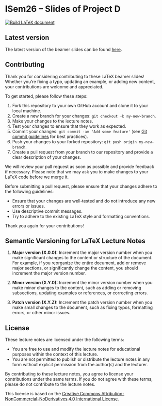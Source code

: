 # ISem26 – Slides of Project D

[![Build LaTeX document](https://github.com/oompf/isem26-beamer/actions/workflows/compile-and-release.yml/badge.svg)](https://github.com/oompf/isem26-beamer/actions/workflows/compile-and-release.yml)


## Latest version

The latest version of the beamer slides can be found [here](https://github.com/oompf/isem26-beamer/releases/latest/download/slides.pdf).

## Contributing

Thank you for considering contributing to these LaTeX beamer slides! Whether you're fixing a typo, updating an example, or adding new content, your contributions are welcome and appreciated.

To get started, please follow these steps:

1. Fork this repository to your own GitHub account and clone it to your local machine.
2. Create a new branch for your changes: `git checkout -b my-new-branch`.
3. Make your changes to the lecture notes.
4. Test your changes to ensure that they work as expected.
5. Commit your changes: `git commit -am 'Add some feature'` (see [Git commit guidelines](https://chris.beams.io/posts/git-commit/) for best practices).
6. Push your changes to your forked repository: `git push origin my-new-branch`.
7. Create a pull request from your branch to our repository and provide a clear description of your changes.

We will review your pull request as soon as possible and provide feedback if necessary. Please note that we may ask you to make changes to your LaTeX code before we merge it.

Before submitting a pull request, please ensure that your changes adhere to the following guidelines:

- Ensure that your changes are well-tested and do not introduce any new errors or issues.
- Use descriptive commit messages.
- Try to adhere to the existing LaTeX style and formatting conventions.

Thank you again for your contributions!

## Semantic Versioning for LaTeX Lecture Notes

1. **Major version (X.0.0):** Increment the major version number when you make significant changes to the content or structure of the document. For example, if you reorganize the entire document, add or remove major sections, or significantly change the content, you should increment the major version number.

2. **Minor version (X.Y.0):** Increment the minor version number when you make minor changes to the content, such as adding or removing subsections, updating examples or references, or correcting errors.

3. **Patch version (X.Y.Z):** Increment the patch version number when you make small changes to the document, such as fixing typos, formatting errors, or other minor issues.

## License

These lecture notes are licensed under the following terms:

- You are free to use and modify the lecture notes for educational purposes within the context of this lecture.
- You are not permitted to publish or distribute the lecture notes in any form without explicit permission from the author(s) and the lecturer.

By contributing to these lecture notes, you agree to license your contributions under the same terms. If you do not agree with these terms, please do not contribute to the lecture notes.

This license is based on the [Creative Commons Attribution-NonCommercial-NoDerivatives 4.0 International License](https://creativecommons.org/licenses/by-nc-nd/4.0/).